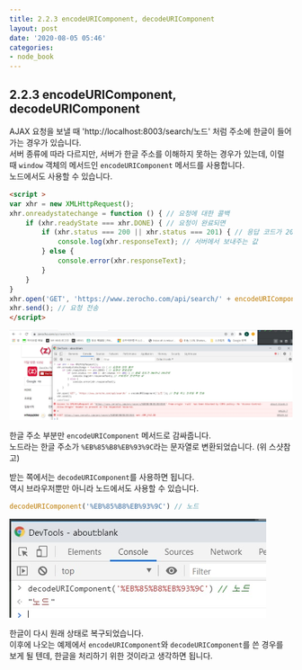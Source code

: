 ```yaml
---
title: 2.2.3 encodeURIComponent, decodeURIComponent
layout: post
date: '2020-08-05 05:46'
categories:
- node_book
---
```


## 2.2.3 encodeURIComponent, decodeURIComponent

AJAX 요청을 보낼 때 'http://localhost:8003/search/노드' 처럼 주소에 한글이 들어가는 경우가 있습니다.  
서버 종류에 따라 다르지만, 서버가 한글 주소를 이해하지 못하는 경우가 있는데, 이럴 때 `window` 객체의 메서드인 
`encodeURIComponent` 메서드를 사용합니다.  
노드에서도 사용할 수 있습니다.

```html
<script >
var xhr = new XMLHttpRequest();
xhr.onreadystatechange = function () { // 요청에 대한 콜백
    if (xhr.readyState === xhr.DONE) { // 요청이 완료되면
        if (xhr.status === 200 || xhr.status === 201) { // 응답 코드가 200이나 201이면
            console.log(xhr.responseText); // 서버에서 보내주는 값
        } else {
            console.error(xhr.responseText);
        }
    }
}
xhr.open('GET', 'https://www.zerocho.com/api/search/' + encodeURIComponent('노드')); // 한글 주소 인코딩 후 전송
xhr.send(); // 요청 전송
</script>
```

![](/static/img/nodebook/image22.jpg)

한글 주소 부분만 `encodeURIComponent` 메서드로 감싸줍니다.  
노드라는 한글 주소가 `%EB%85%B8%EB%93%9C`라는 문자열로 변환되었습니다. (위 스샷참고)

받는 쪽에서는 `decodeURIComponent`를 사용하면 됩니다.  
역시 브라우저뿐만 아니라 노드에서도 사용할 수 있습니다.

```javascript
decodeURIComponent('%EB%85%B8%EB%93%9C') // 노드
```

![](/static/img/nodebook/image23.jpg)

한글이 다시 원래 상태로 복구되었습니다.  
이후에 나오는 예제에서 `encodeURIComponent`와 `decodeURIComponent`를 쓴 경우를 보게 될 텐데, 
한글을 처리하기 위한 것이라고 생각하면 됩니다.